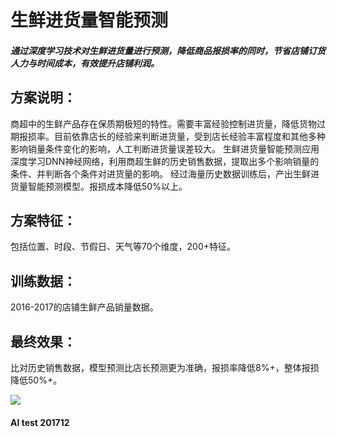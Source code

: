 # 生鲜进货量智能预测
##### 通过深度学习技术对生鲜进货量进行预测，降低商品报损率的同时，节省店铺订货人力与时间成本，有效提升店铺利润。
## 方案说明：
商超中的生鲜产品存在保质期极短的特性。需要丰富经验控制进货量，降低货物过期报损率。目前依靠店长的经验来判断进货量，受到店长经验丰富程度和其他多种影响销量条件变化的影响，人工判断进货量误差较大。
生鲜进货量智能预测应用深度学习DNN神经网络，利用商超生鲜的历史销售数据，提取出多个影响销量的条件、并判断各个条件对进货量的影响。
经过海量历史数据训练后，产出生鲜进货量智能预测模型。报损成本降低50%以上。
## 方案特征：
包括位置、时段、节假日、天气等70个维度，200+特征。
## 训练数据：
2016-2017的店铺生鲜产品销量数据。
## 最终效果：
比对历史销售数据，模型预测比店长预测更为准确，报损率降低8%+，整体报损降低50%+。

![](http://aip.bdstatic.com/paddlepaddle-op/dist/1512716632320/images/intro-prediction.png)




#### AI test 201712
